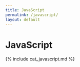 ```yaml
---
title: JavaScript
permalink: /javascript/
layout: default
---
```


# JavaScript

{% include cat_javascript.md %}
